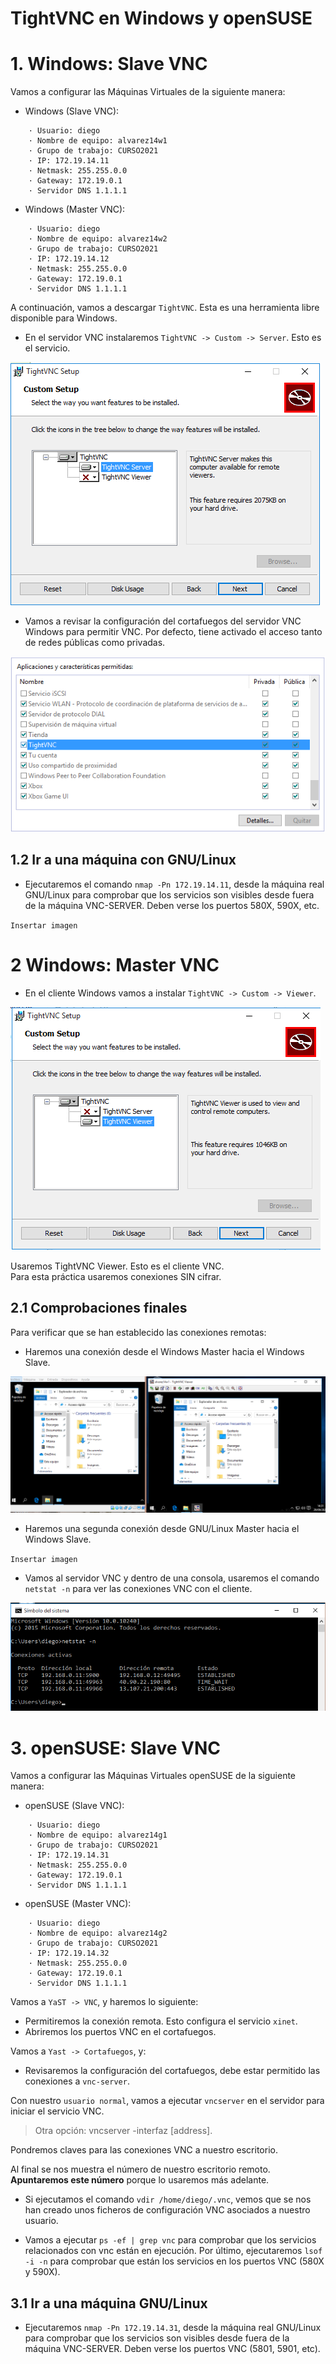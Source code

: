 # TightVNC en Windows y openSUSE

# 1. Windows: Slave VNC

Vamos a configurar las Máquinas Virtuales de la siguiente manera:
* Windows (Slave VNC):
```
    · Usuario: diego
    · Nombre de equipo: alvarez14w1
    · Grupo de trabajo: CURSO2021
    · IP: 172.19.14.11
    · Netmask: 255.255.0.0
    · Gateway: 172.19.0.1
    · Servidor DNS 1.1.1.1
```
* Windows (Master VNC):
```
    · Usuario: diego
    · Nombre de equipo: alvarez14w2
    · Grupo de trabajo: CURSO2021
    · IP: 172.19.14.12
    · Netmask: 255.255.0.0
    · Gateway: 172.19.0.1
    · Servidor DNS 1.1.1.1
```

A continuación, vamos a descargar `TightVNC`. Esta es una herramienta libre disponible para Windows.

* En el servidor VNC instalaremos `TightVNC -> Custom -> Server`. Esto es el servicio.

![](./imagenes/imagen1.PNG)

* Vamos a revisar la configuración del cortafuegos del servidor VNC Windows para permitir VNC. Por defecto, tiene activado el acceso tanto de redes públicas como privadas.

![img2](./imagenes/imagen2.PNG)

## 1.2 Ir a una máquina con GNU/Linux
* Ejecutaremos el comando `nmap -Pn 172.19.14.11`, desde la máquina real GNU/Linux para comprobar que los servicios son visibles desde fuera de la máquina VNC-SERVER. Deben verse los puertos 580X, 590X, etc.

`Insertar imagen`

# 2 Windows: Master VNC
* En el cliente Windows vamos a instalar `TightVNC -> Custom -> Viewer`.

![](./imagenes/imagen4.PNG)

Usaremos TightVNC Viewer. Esto es el cliente VNC.\
Para esta práctica usaremos conexiones SIN cifrar.

## 2.1 Comprobaciones finales
Para verificar que se han establecido las conexiones remotas:

* Haremos una conexión desde el Windows Master hacia el Windows Slave.

![](./imagenes/imagen5.PNG)

* Haremos una segunda conexión desde GNU/Linux Master hacia el Windows Slave.

`Insertar imagen`

* Vamos al servidor VNC y dentro de una consola, usaremos el comando `netstat -n` para ver las conexiones VNC con el cliente.

![](./imagenes/imagen7.PNG)

# 3. openSUSE: Slave VNC
Vamos a configurar las Máquinas Virtuales openSUSE de la siguiente manera:
* openSUSE (Slave VNC):
```
    · Usuario: diego
    · Nombre de equipo: alvarez14g1
    · Grupo de trabajo: CURSO2021
    · IP: 172.19.14.31
    · Netmask: 255.255.0.0
    · Gateway: 172.19.0.1
    · Servidor DNS 1.1.1.1
```
* openSUSE (Master VNC):
```
    · Usuario: diego
    · Nombre de equipo: alvarez14g2
    · Grupo de trabajo: CURSO2021
    · IP: 172.19.14.32
    · Netmask: 255.255.0.0
    · Gateway: 172.19.0.1
    · Servidor DNS 1.1.1.1
```

Vamos a `YaST -> VNC`, y haremos lo siguiente:

* Permitiremos la conexión remota. Esto configura el servicio `xinet`.
* Abriremos los puertos VNC en el cortafuegos.

Vamos a `Yast -> Cortafuegos`, y:
* Revisaremos la configuración del cortafuegos, debe estar permitido las conexiones a `vnc-server`.

Con nuestro `usuario normal`, vamos a ejecutar `vncserver` en el servidor para iniciar el servicio VNC.
>Otra opción: vncserver -interfaz [address].

Pondremos claves para las conexiones VNC a nuestro escritorio.

Al final se nos muestra el número de nuestro escritorio remoto. **Apuntaremos este número** porque lo usaremos más adelante.

* Si ejecutamos el comando `vdir /home/diego/.vnc`, vemos que se nos han creado unos ficheros de configuración VNC asociados a nuestro usuario.

* Vamos a ejecutar `ps -ef | grep vnc` para comprobar que los servicios relacionados con vnc están en ejecución.
Por último, ejecutaremos `lsof -i -n` para comprobar que están los servicios en los puertos VNC (580X y 590X).

## 3.1 Ir a una máquina GNU/Linux
* Ejecutaremos `nmap -Pn 172.19.14.31`, desde la máquina real GNU/Linux para comprobar que los servicios son visibles desde fuera de la máquina VNC-SERVER. Deben verse los puertos VNC (5801, 5901, etc).
